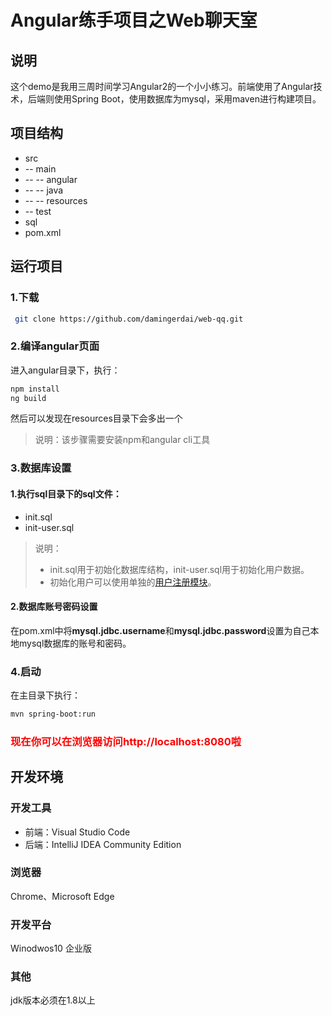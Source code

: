 # Angular练手项目之Web聊天室

## 说明
这个demo是我用三周时间学习Angular2的一个小小练习。前端使用了Angular技术，后端则使用Spring Boot，使用数据库为mysql，采用maven进行构建项目。

## 项目结构
>
* src
* -- main
* -- -- angular
* -- -- java
* -- -- resources
* -- test
* sql
* pom.xml
>

## 运行项目
### 1.下载
```bash
 git clone https://github.com/damingerdai/web-qq.git
```
### 2.编译angular页面
进入angular目录下，执行：
```bash
npm install
ng build
```
然后可以发现在resources目录下会多出一个
> 说明：该步骤需要安装npm和angular cli工具

### 3.数据库设置
#### 1.执行sql目录下的sql文件：
* init.sql
* init-user.sql
> 说明：
> * init.sql用于初始化数据库结构，init-user.sql用于初始化用户数据。
> * 初始化用户可以使用单独的[用户注册模块](https://github.com/damingerdai/webqq-register)。
#### 2.数据库账号密码设置
在pom.xml中将**mysql.jdbc.username**和**mysql.jdbc.password**设置为自己本地mysql数据库的账号和密码。

### 4.启动
在主目录下执行：
```bash
mvn spring-boot:run
```

### <font color="red">现在你可以在浏览器访问http://localhost:8080啦</font>

## 开发环境
### 开发工具
* 前端：Visual Studio Code
* 后端：IntelliJ IDEA Community Edition
### 浏览器
Chrome、Microsoft Edge
### 开发平台
Winodwos10 企业版
### 其他
jdk版本必须在1.8以上